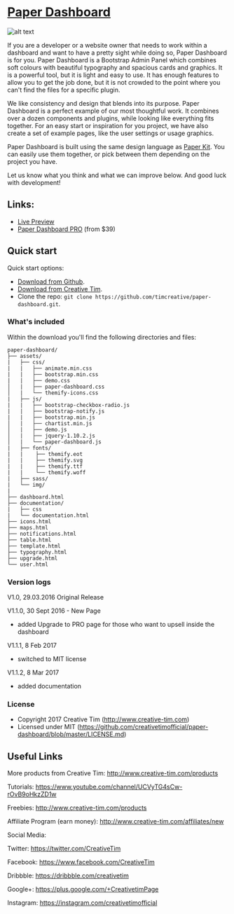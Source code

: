 # [Paper Dashboard](http://demos.creative-tim.com/paper-dashboard/dashboard.html)
![alt text](https://s3.amazonaws.com/creativetim_bucket/products/43/original/opt_pd_thumbnail.jpg "Paper Dashboard Free")

If you are a developer or a website owner that needs to work within a dashboard and want to have a pretty sight while doing so, Paper Dashboard is for you. Paper Dashboard is a Bootstrap Admin Panel which combines soft colours with beautiful typography and spacious cards and graphics. It is a powerful tool, but it is light and easy to use. It has enough features to allow you to get the job done, but it is not crowded to the point where you can't find the files for a specific plugin.

We like consistency and design that blends into its purpose. Paper Dashboard is a perfect example of our most thoughtful work. It combines over a dozen components and plugins, while looking like everything fits together. For an easy start or inspiration for you project, we have also create a set of example pages, like the user settings or usage graphics.

Paper Dashboard is built using the same design language as [Paper Kit](http://www.creative-tim.com/product/paper-kit). You can easily use them together, or pick between them depending on the project you have.

Let us know what you think and what we can improve below. And good luck with development!

## Links:

+ [Live Preview](http://demos.creative-tim.com/paper-dashboard/dashboard.html)
+ [Paper Dashboard PRO](http://www.creative-tim.com/product/paper-dashboard-pro?ref=pd-free-upgrade-github) (from $39)

## Quick start

Quick start options:

- [Download from Github](https://github.com/timcreative/paper-dashboard/releases/tag/v1.1).
- [Download from Creative Tim](http://www.creative-tim.com/product/paper-dashboard).
- Clone the repo: `git clone https://github.com/timcreative/paper-dashboard.git`.


### What's included

Within the download you'll find the following directories and files:

```
paper-dashboard/
├── assets/
|   ├── css/
|   |   ├── animate.min.css
|   |   ├── bootstrap.min.css
|   |   ├── demo.css
│   |   ├── paper-dashboard.css
│   |   └── themify-icons.css
|   ├── js/
|   |   ├── bootstrap-checkbox-radio.js
|   |   ├── bootstrap-notify.js
|   |   ├── bootstrap.min.js
│   |   ├── chartist.min.js
│   |   ├── demo.js
│   |   ├── jquery-1.10.2.js
│   |   └── paper-dashboard.js
|   ├── fonts/
|   |    ├── themify.eot
|   |    ├── themify.svg
|   |    ├── themify.ttf
|   |    └── themify.woff
|   ├── sass/
|   └── img/
|
├── dashboard.html
├── documentation/
|   ├── css
|   └── documentation.html
├── icons.html
├── maps.html
├── notifications.html
├── table.html
├── template.html
├── typography.html
├── upgrade.html
└── user.html

```

### Version logs

V1.0, 29.03.2016 Original Release

V1.1.0, 30 Sept 2016 - New Page
- added Upgrade to PRO page for those who want to upsell inside the dashboard

V1.1.1, 8 Feb 2017 
- switched to MIT license

V1.1.2, 8 Mar 2017
- added documentation

### License

- Copyright 2017 Creative Tim (http://www.creative-tim.com)
- Licensed under MIT (https://github.com/creativetimofficial/paper-dashboard/blob/master/LICENSE.md)

## Useful Links

More products from Creative Tim: <http://www.creative-tim.com/products>

Tutorials: <https://www.youtube.com/channel/UCVyTG4sCw-rOvB9oHkzZD1w>

Freebies: <http://www.creative-tim.com/products>

Affiliate Program (earn money): <http://www.creative-tim.com/affiliates/new>

Social Media:

Twitter: <https://twitter.com/CreativeTim>

Facebook: <https://www.facebook.com/CreativeTim>

Dribbble: <https://dribbble.com/creativetim>

Google+: <https://plus.google.com/+CreativetimPage>

Instagram: <https://instagram.com/creativetimofficial>
